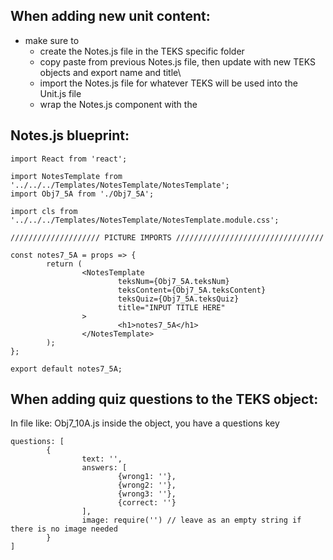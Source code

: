 ## When adding new unit content:

- make sure to
     - create the Notes.js file in the TEKS specific folder
     - copy paste from previous Notes.js file, then update with new TEKS objects and export name and title\
     - import the Notes.js file for whatever TEKS will be used into the Unit.js file
     - wrap the Notes.js component with the <UnitPageTemplate>

## Notes.js blueprint:

```
import React from 'react';

import NotesTemplate from '../../../Templates/NotesTemplate/NotesTemplate';
import Obj7_5A from './Obj7_5A';

import cls from '../../../Templates/NotesTemplate/NotesTemplate.module.css';

//////////////////// PICTURE IMPORTS /////////////////////////////////

const notes7_5A = props => {
        return (
                <NotesTemplate
                        teksNum={Obj7_5A.teksNum}
                        teksContent={Obj7_5A.teksContent}
                        teksQuiz={Obj7_5A.teksQuiz}
                        title="INPUT TITLE HERE"
                >
                        <h1>notes7_5A</h1>
                </NotesTemplate>
        );
};

export default notes7_5A;
```

## When adding quiz questions to the TEKS object:

In file like: Obj7_10A.js
inside the object, you have a questions key

```
questions: [
        {
                text: '',
                answers: [
                        {wrong1: ''},
                        {wrong2: ''},
                        {wrong3: ''},
                        {correct: ''}
                ],
                image: require('') // leave as an empty string if there is no image needed
        }
]
```
